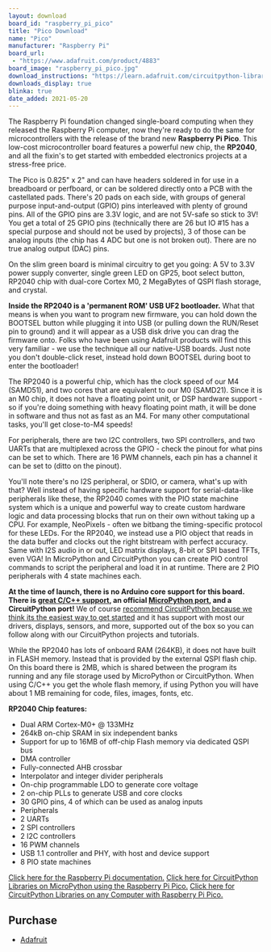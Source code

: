 ```yaml
---
layout: download
board_id: "raspberry_pi_pico"
title: "Pico Download"
name: "Pico"
manufacturer: "Raspberry Pi"
board_url:
 - "https://www.adafruit.com/product/4883"
board_image: "raspberry_pi_pico.jpg"
download_instructions: "https://learn.adafruit.com/circuitpython-libraries-on-micropython-using-the-raspberry-pi-pico"
downloads_display: true
blinka: true
date_added: 2021-05-20
---
```


The Raspberry Pi foundation changed single-board computing when they released the Raspberry Pi computer, now they're ready to do the same for microcontrollers with the release of the brand new **Raspberry Pi Pico**. This low-cost microcontroller board features a powerful new chip, the **RP2040**, and all the fixin's to get started with embedded electronics projects at a stress-free price.

The Pico is 0.825" x 2" and can have headers soldered in for use in a breadboard or perfboard, or can be soldered directly onto a PCB with the castellated pads. There's 20 pads on each side, with groups of general purpose input-and-output (GPIO) pins interleaved with plenty of ground pins. All of the GPIO pins are 3.3V logic, and are not 5V-safe so stick to 3V! You get a total of 25 GPIO pins (technically there are 26 but IO #15 has a special purpose and should not be used by projects), 3 of those can be analog inputs (the chip has 4 ADC but one is not broken out). There are no true analog output (DAC) pins.

On the slim green board is minimal circuitry to get you going: A 5V to 3.3V power supply converter, single green LED on GP25, boot select button, RP2040 chip with dual-core Cortex M0, 2 MegaBytes of QSPI flash storage, and crystal.

**Inside the RP2040 is a 'permanent ROM' USB UF2 bootloader.** What that means is when you want to program new firmware, you can hold down the BOOTSEL button while plugging it into USB (or pulling down the RUN/Reset pin to ground) and it will appear as a USB disk drive you can drag the firmware onto. Folks who have been using Adafruit products will find this very familiar - we use the technique all our native-USB boards. Just note you don't double-click reset, instead hold down BOOTSEL during boot to enter the bootloader!

The RP2040 is a powerful chip, which has the clock speed of our M4 (SAMD51), and two cores that are equivalent to our M0 (SAMD21). Since it is an M0 chip, it does not have a floating point unit, or DSP hardware support - so if you're doing something with heavy floating point math, it will be done in software and thus not as fast as an M4. For many other computational tasks, you'll get close-to-M4 speeds!

For peripherals, there are two I2C controllers, two SPI controllers, and two UARTs that are multiplexed across the GPIO - check the pinout for what pins can be set to which. There are 16 PWM channels, each pin has a channel it can be set to (ditto on the pinout).

You'll note there's no I2S peripheral, or SDIO, or camera, what's up with that? Well instead of having specific hardware support for serial-data-like peripherals like these, the RP2040 comes with the PIO state machine system which is a unique and powerful way to create custom hardware logic and data processing blocks that run on their own without taking up a CPU. For example, NeoPixels - often we bitbang the timing-specific protocol for these LEDs. For the RP2040, we instead use a PIO object that reads in the data buffer and clocks out the right bitstream with perfect accuracy. Same with I2S audio in or out, LED matrix displays, 8-bit or SPI based TFTs, even VGA! In MicroPython and CircuitPython you can create PIO control commands to script the peripheral and load it in at runtime. There are 2 PIO peripherals with 4 state machines each.

**At the time of launch, there is no Arduino core support for this board. There is [great C/C++ support](https://github.com/raspberrypi/pico-sdk), an official [MicroPython port](https://github.com/raspberrypi/micropython), and a CircuitPython port!** We of course [recommend CircuitPython because we think its the easiest way to get started](https://learn.adafruit.com/welcome-to-circuitpython) and it has support with most our drivers, displays, sensors, and more, supported out of the box so you can follow along with our CircuitPython projects and tutorials.

While the RP2040 has lots of onboard RAM (264KB), it does not have built in FLASH memory. Instead that is provided by the external QSPI flash chip. On this board there is 2MB, which is shared between the program its running and any file storage used by MicroPython or CircuitPython. When using C/C++ you get the whole flash memory, if using Python you will have about 1 MB remaining for code, files, images, fonts, etc.

**RP2040 Chip features:**
* Dual ARM Cortex-M0+ @ 133MHz
* 264kB on-chip SRAM in six independent banks
* Support for up to 16MB of off-chip Flash memory via dedicated QSPI bus
* DMA controller
* Fully-connected AHB crossbar
* Interpolator and integer divider peripherals
* On-chip programmable LDO to generate core voltage
* 2 on-chip PLLs to generate USB and core clocks
* 30 GPIO pins, 4 of which can be used as analog inputs
* Peripherals
* 2 UARTs
* 2 SPI controllers
* 2 I2C controllers
* 16 PWM channels
* USB 1.1 controller and PHY, with host and device support
* 8 PIO state machines

[Click here for the Raspberry Pi documentation.](https://raspberrypi.org/documentation/pico/getting-started/)
[Click here for CircuitPython Libraries on MicroPython using the Raspberry Pi Pico.](https://learn.adafruit.com/circuitpython-libraries-on-micropython-using-the-raspberry-pi-pico)
[Click here for CircuitPython Libraries on any Computer with Raspberry Pi Pico.](https://learn.adafruit.com/circuitpython-libraries-on-any-computer-with-raspberry-pi-pico)

## Purchase
* [Adafruit](https://www.adafruit.com/product/4883)

